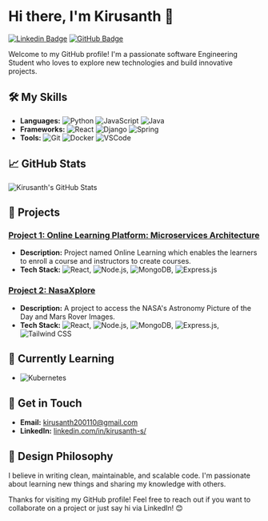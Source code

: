 # Hi there, I'm Kirusanth 👋

[![Linkedin Badge](https://img.shields.io/badge/-kirusanth--s-blue?style=flat-square&logo=Linkedin&logoColor=white&link=https://www.linkedin.com/in/kirusanth-s)](https://www.linkedin.com/in/kirusanth-s)
[![GitHub Badge](https://img.shields.io/badge/-kirusanth--08-000?style=flat-square&logo=Github&logoColor=white&link=https://github.com/kirusanth-08)](https://github.com/kirusanth-08)

Welcome to my GitHub profile! I'm a passionate software Engineering Student who loves to explore new technologies and build innovative projects.

## 🛠️ My Skills

- **Languages:** ![Python](https://img.shields.io/badge/-Python-3776AB?style=flat-square&logo=python&logoColor=white) ![JavaScript](https://img.shields.io/badge/-JavaScript-F7DF1E?style=flat-square&logo=javascript&logoColor=black) ![Java](https://img.shields.io/badge/-Java-007396?style=flat-square&logo=java&logoColor=white)
- **Frameworks:** ![React](https://img.shields.io/badge/-React-61DAFB?style=flat-square&logo=react&logoColor=black) ![Django](https://img.shields.io/badge/-Django-092E20?style=flat-square&logo=django&logoColor=white) ![Spring](https://img.shields.io/badge/-Spring-6DB33F?style=flat-square&logo=spring&logoColor=white)
- **Tools:** ![Git](https://img.shields.io/badge/-Git-F05032?style=flat-square&logo=git&logoColor=white) ![Docker](https://img.shields.io/badge/-Docker-2496ED?style=flat-square&logo=docker&logoColor=white) ![VSCode](https://img.shields.io/badge/-VSCode-007ACC?style=flat-square&logo=visual-studio-code&logoColor=white)

## 📈 GitHub Stats

![Kirusanth's GitHub Stats](https://github-readme-stats.vercel.app/api?username=kirusanth-08&show_icons=true&theme=radical)

## 🚀 Projects

### [Project 1: Online Learning Platform: Microservices Architecture]([https://github.com/kirusanth-08/project1](https://github.com/kirusanth-08/OnlineLearningPlatform-DS))
- **Description:** Project named Online Learning which enables the learners to enroll a course and instructors to create courses.
- **Tech Stack:** ![React](https://img.shields.io/badge/-React-61DAFB?style=flat-square&logo=react&logoColor=black), ![Node.js](https://img.shields.io/badge/-Node.js-339933?style=flat-square&logo=node-dot-js&logoColor=white), ![MongoDB](https://img.shields.io/badge/-MongoDB-47A248?style=flat-square&logo=mongodb&logoColor=white), ![Express.js](https://img.shields.io/badge/-Express.js-000?style=flat-square&logo=express&logoColor=white)
<!--  remove the comments when not necessary
- **Features:**
  - Feature 1
  - Feature 2
  - Feature 3
--> 

### [Project 2: NasaXplore](https://github.com/kirusanth-08/NasaXplore)
- **Description:** A project to access the NASA's Astronomy Picture of the Day and Mars Rover Images.
- **Tech Stack:** ![React](https://img.shields.io/badge/-React-61DAFB?style=flat-square&logo=react&logoColor=black), ![Node.js](https://img.shields.io/badge/-Node.js-339933?style=flat-square&logo=node-dot-js&logoColor=white), ![MongoDB](https://img.shields.io/badge/-MongoDB-47A248?style=flat-square&logo=mongodb&logoColor=white), ![Express.js](https://img.shields.io/badge/-Express.js-000?style=flat-square&logo=express&logoColor=white), ![Tailwind CSS](https://img.shields.io/badge/-Tailwind%20CSS-38B2AC?style=flat-square&logo=tailwind-css&logoColor=white)
<!--  remove the comments when not necessary
- **Features:**
  - Feature 1
  - Feature 2
  - Feature 3
  -->

## 🌱 Currently Learning

<!--  remove the comments when not necessary
- ![TensorFlow](https://img.shields.io/badge/-TensorFlow-FF6F00?style=flat-square&logo=tensorflow&logoColor=white) -->
- ![Kubernetes](https://img.shields.io/badge/-Kubernetes-326CE5?style=flat-square&logo=kubernetes&logoColor=white)

## 💬 Get in Touch

- **Email:** [kirusanth200110@gmail.com](mailto:kirusanth200110@gmail.com)
- **LinkedIn:** [linkedin.com/in/kirusanth-s/](https://www.linkedin.com/in/kirusanth-s)

## 🎨 Design Philosophy

I believe in writing clean, maintainable, and scalable code. I'm passionate about learning new things and sharing my knowledge with others.


Thanks for visiting my GitHub profile! Feel free to reach out if you want to collaborate on a project or just say hi via LinkedIn! 😊
